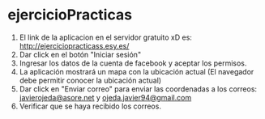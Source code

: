 # ejercicioPracticas

1. El link de la aplicacion en el servidor gratuito xD es: http://ejerciciopracticass.esy.es/
2. Dar click en el botón "Iniciar sesión"
3. Ingresar los datos de la cuenta de facebook y aceptar los permisos.
4. La aplicación mostrará un mapa con la ubicación actual (El navegador debe permitir conocer la ubicación actual)
5. Dar click en "Enviar correo" para enviar las coordenadas a los correos: javierojeda@asore.net y ojeda.javier94@gmail.com
6. Verificar que se haya recibido los correos.
